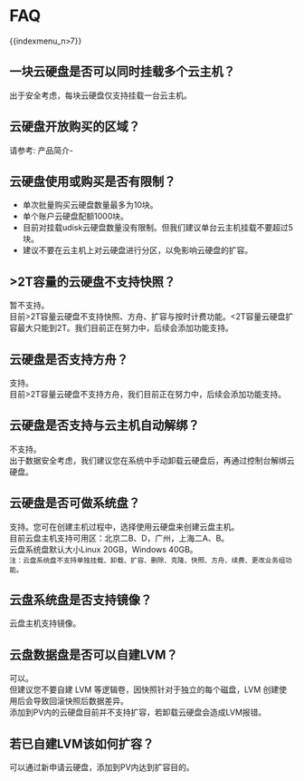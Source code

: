 # FAQ

{{indexmenu_n>7}}

## 一块云硬盘是否可以同时挂载多个云主机？

出于安全考虑，每块云硬盘仅支持挂载一台云主机。  

## 云硬盘开放购买的区域？

请参考: 产品简介-[](/storage_cdn/udisk/introduction/limit)

## 云硬盘使用或购买是否有限制？

  - 单次批量购买云硬盘数量最多为10块。
  - 单个账户云硬盘配额1000块。
  - 目前对挂载udisk云硬盘数量没有限制。但我们建议单台云主机挂载不要超过5块。
  - 建议不要在云主机上对云硬盘进行分区，以免影响云硬盘的扩容。

## \>2T容量的云硬盘不支持快照？

暂不支持。  
目前\>2T容量云硬盘不支持快照、方舟、扩容与按时计费功能。\<2T容量云硬盘扩容最大只能到2T。我们目前正在努力中，后续会添加功能支持。  

## 云硬盘是否支持方舟？

支持。  
目前\>2T容量云硬盘不支持方舟，我们目前正在努力中，后续会添加功能支持。  

## 云硬盘是否支持与云主机自动解绑？

不支持。  
出于数据安全考虑，我们建议您在系统中手动卸载云硬盘后，再通过控制台解绑云硬盘。  

## 云硬盘是否可做系统盘？

支持。您可在创建主机过程中，选择使用云硬盘来创建云盘主机。  
目前云盘主机支持可用区：北京二B、D，广州，上海二A、B。  
云盘系统盘默认大小Linux 20GB，Windows 40GB。  
`注：云盘系统盘不支持单独挂载、卸载、扩容、删除、克隆、快照、方舟、续费、更改业务组功能。`

## 云盘系统盘是否支持镜像？

云盘主机支持镜像。  

## 云盘数据盘是否可以自建LVM？

可以。  
但建议您不要自建 LVM 等逻辑卷，因快照针对于独立的每个磁盘，LVM 创建使用后会导致回滚快照后数据差异。  
添加到PV内的云硬盘目前并不支持扩容，若卸载云硬盘会造成LVM报错。  

## 若已自建LVM该如何扩容？

可以通过新申请云硬盘，添加到PV内达到扩容目的。
